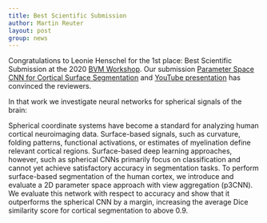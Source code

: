 ```yaml
---
title: Best Scientific Submission
author: Martin Reuter
layout: post
group: news
---
```

Congratulations to Leonie Henschel for the 1st place: Best Scientific Submission at the 
2020 [BVM Workshop](https://www.bvm-workshop.org/).
Our submission [Parameter Space CNN for Cortical Surface Segmentation](https://link.springer.com/chapter/10.1007/978-3-658-29267-6_49) and
[YouTube presentation](https://www.youtube.com/watch?v=2KHYIrL7Lyo) has convinced the reviewers. 

In that work we investigate neural networks for spherical signals of the brain:

Spherical coordinate systems have become a standard for analyzing human cortical neuroimaging data.
Surface-based signals, such as curvature, folding patterns, functional activations, or estimates of
myelination define relevant cortical regions. Surface-based deep learning approaches, however, such
as spherical CNNs primarily focus on classification and cannot yet achieve satisfactory accuracy in
segmentation tasks. To perform surface-based segmentation of the human cortex, we introduce and
evaluate a 2D parameter space approach with view aggregation (p3CNN). We evaluate this network with
respect to accuracy and show that it outperforms the spherical CNN by a margin, increasing the
average Dice similarity score for cortical segmentation to above 0.9.

